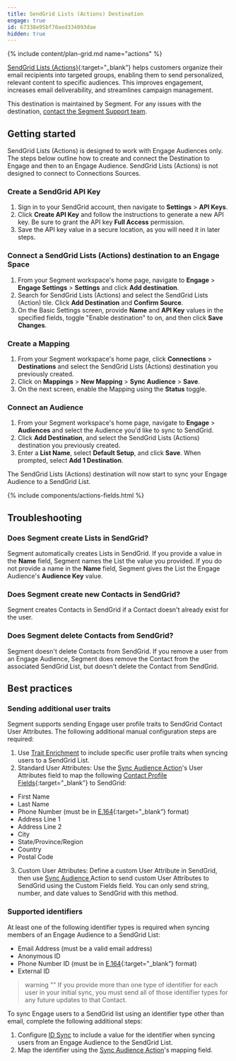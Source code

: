 ```yaml
---
title: SendGrid Lists (Actions) Destination
engage: true
id: 67338e95bf70aed334093dae
hidden: true
---
```


{% include content/plan-grid.md name="actions" %}

[SendGrid Lists (Actions)](https://mc.sendgrid.com/contacts/?utm_source=segmentio&utm_medium=docs&utm_campaign=partners){:target="_blank”} helps customers organize their email recipients into targeted groups, enabling them to send personalized, relevant content to specific audiences. This improves engagement, increases email deliverability, and streamlines campaign management.

This destination is maintained by Segment. For any issues with the destination, [contact the Segment Support team](mailto:friends@segment.com).

## Getting started

SendGrid Lists (Actions) is designed to work with Engage Audiences only. The steps below outline how to create and connect the Destination to Engage and then to an Engage Audience. SendGrid Lists (Actions) is not designed to connect to Connections Sources. 

### Create a SendGrid API Key
1. Sign in to your SendGrid account, then navigate to **Settings** > **API Keys**.
2. Click **Create API Key** and follow the instructions to generate a new API key. Be sure to grant the API key **Full Access** permission. 
3. Save the API key value in a secure location, as you will need it in later steps.

### Connect a SendGrid Lists (Actions) destination to an Engage Space

1. From your Segment workspace's home page, navigate to **Engage** > **Engage Settings** > **Settings** and click **Add destination**. 
2. Search for SendGrid Lists (Actions) and select the SendGrid Lists (Action) tile. Click **Add Destination** and **Confirm Source**.
3. On the Basic Settings screen, provide **Name** and **API Key** values in the specified fields, toggle "Enable destination" to on, and then click **Save Changes**. 

### Create a Mapping

1. From your Segment workspace's home page, click **Connections** > **Destinations** and select the SendGrid Lists (Actions) destination you previously created.
2. Click on **Mappings** > **New Mapping** > **Sync Audience** > **Save**. 
3. On the next screen, enable the Mapping using the **Status** toggle.

### Connect an Audience

1. From your Segment workspace's home page, navigate to **Engage** > **Audiences** and select the Audience you'd like to sync to SendGrid. 
2. Click **Add Destination**, and select the SendGrid Lists (Actions) destination you previously created.
3. Enter a **List Name**, select **Default Setup**, and click **Save**. When prompted, select **Add 1 Destination**. 

The SendGrid Lists (Actions) destination will now start to sync your Engage Audience to a SendGrid List.

{% include components/actions-fields.html %}


## Troubleshooting

### Does Segment create Lists in SendGrid?
Segment automatically creates Lists in SendGrid. If you provide a value in the **Name** field, Segment names the List the value you provided. If you do not provide a name in the  **Name** field, Segment gives the List the Engage Audience's **Audience Key** value. 

### Does Segment create new Contacts in SendGrid?
Segment creates Contacts in SendGrid if a Contact doesn't already exist for the user.

### Does Segment delete Contacts from SendGrid?
Segment doesn't delete Contacts from SendGrid. If you remove a user from an Engage Audience, Segment does remove the Contact from the associated SendGrid List, but doesn't delete the Contact from SendGrid. 

## Best practices

### Sending additional user traits
Segment supports sending Engage user profile traits to SendGrid Contact User Attributes. The following additional manual configuration steps are required: 

1. Use [Trait Enrichment](/docs/engage/trait-activation/trait-enrichment/) to include specific user profile traits when syncing users to a SendGrid List. 
2. Standard User Attributes: Use the [Sync Audience Action](#sync-audience-action)'s User Attributes field to map the following [Contact Profile Fields](https://www.twilio.com/docs/sendgrid/ui/managing-contacts/segmenting-your-contacts#contact-profile-fields){:target="_blank”} to SendGrid:
 - First Name
 - Last Name
 - Phone Number (must be in [E.164](https://www.twilio.com/docs/glossary/what-e164){:target="_blank”} format)
 - Address Line 1
 - Address Line 2
 - City
 - State/Province/Region
 - Country
 - Postal Code
3. Custom User Attributes: Define a custom User Attribute in SendGrid, then use [Sync Audience ](#sync-audience-action) Action to send custom User Attributes to SendGrid using the Custom Fields field. You can only send string, number, and date values to SendGrid with this method.

### Supported identifiers 
At least one of the following identifier types is required when syncing members of an Engage Audience to a SendGrid List:
 - Email Address (must be a valid email address)
 - Anonymous ID
 - Phone Number ID (must be in [E.164](https://www.twilio.com/docs/glossary/what-e164){:target="_blank”} format)
 - External ID 
 
> warning ""
> If you provide more than one type of identifier for each user in your initial sync, you must send all of those identifier types for any future updates to that Contact.

To sync Engage users to a SendGrid list using an identifier type other than email, complete the following additional steps:

1. Configure [ID Sync](/docs/engage/trait-activation/id-sync/) to include a value for the identifier when syncing users from an Engage Audience to the SendGrid List. 
2. Map the identifier using the [Sync Audience Action](#sync-audience-action)'s mapping field.  